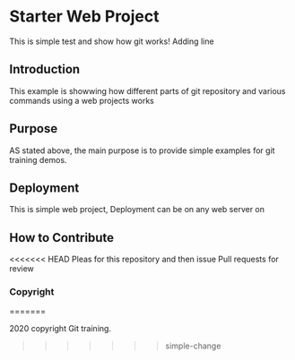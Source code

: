# Starter Web Project

This is simple test and show how git works!
Adding line
## Introduction

This example is showwing how different parts of git
 repository and various commands using a web projects works

## Purpose

AS stated above, the main purpose is to provide simple examples for git training demos.

## Deployment

This is simple web project, Deployment can be on any web server on

## How to Contribute

<<<<<<< HEAD
Pleas for this repository and then issue Pull requests for review

### Copyright
=======

2020 copyright Git training.
>>>>>>> simple-change
